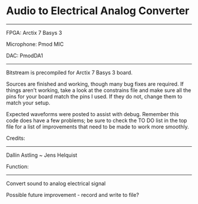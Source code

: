# Audio to Electrical Analog Converter
__________________________________________
FPGA:       Arctix 7 Basys 3

Microphone: Pmod MIC

DAC:        PmodDA1
__________________________________________
Bitstream is precompiled for Arctix 7 Basys 3 board.

Sources are finished and working, though many bug fixes are required.
If things aren't working, take a look at the constrains file and make sure all the pins for your board match the pins I used. If they do not, change them to match your setup.

Expected waveforms were posted to assist with debug.  Remember this code does have a few problems; be sure to check the TO DO list in the top file for a list of improvements that need to be made to work more smoothly.

Credits:
______________
Dallin Astling  ~  Jens Helquist

Function:
_____________
Convert sound to analog electrical signal

Possible future improvement - record and write to file?
